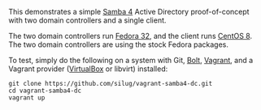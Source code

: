 This demonstrates a simple [Samba 4](https://www.samba.org/) Active Directory
proof-of-concept with two domain controllers and a single client.

The two domain controllers run
[Fedora 32](https://app.vagrantup.com/fedora/boxes/32-cloud-base),
and the client runs [CentOS 8](https://atlas.hashicorp.com/centos/boxes/8).
The two domain controllers are using the stock Fedora packages.

To test, simply do the following on a system with Git,
[Bolt](https://puppet.com/docs/bolt/latest/bolt.html),
[Vagrant](https://vagrantup.com/), and a Vagrant provider
([VirtualBox](https://www.virtualbox.org/) or libvirt) installed:

    git clone https://github.com/silug/vagrant-samba4-dc.git
    cd vagrant-samba4-dc
    vagrant up
